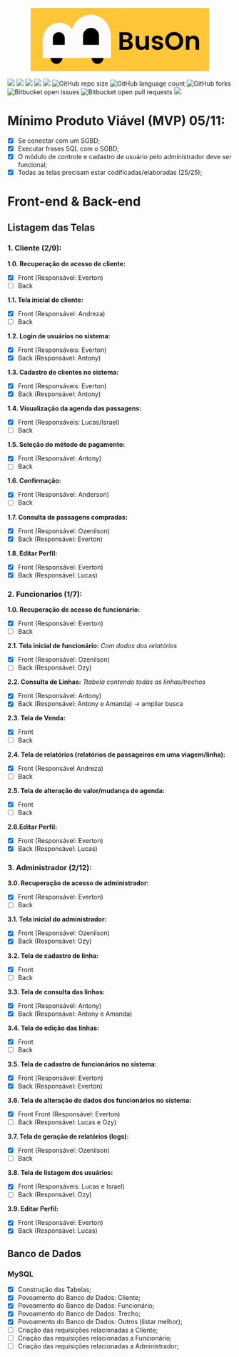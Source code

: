 <p align="center"><img src="https://github.com/amandassa/BusOn/blob/Sistema/public/imagens/BusOn.png?raw=true" width="400"></p>




![](https://img.shields.io/github/last-commit/amandassa/BusOn?style=for-the-badge)
![](https://img.shields.io/github/contributors/amandassa/BusOn?style=for-the-badge)
![](https://img.shields.io/github/commit-activity/w/amandassa/BusOn?style=for-the-badge)
![](https://img.shields.io/tokei/lines/github/amandassa/BusOn?style=for-the-badge)
![](https://img.shields.io/github/repo-size/amandassa/BusOn?label=size&style=for-the-badge)
![GitHub repo size](https://img.shields.io/github/repo-size/amandassa/BusOn?style=for-the-badge)
![GitHub language count](https://img.shields.io/github/languages/count/amandassa/BusOn?style=for-the-badge)
![GitHub forks](https://img.shields.io/github/forks/amandassa/BusOn?style=for-the-badge)
![Bitbucket open issues](https://img.shields.io/bitbucket/issues/amandassa/BusOn?style=for-the-badge)
![Bitbucket open pull requests](https://img.shields.io/bitbucket/pr-raw/amandassa/BusOn?style=for-the-badge)
![](https://img.shields.io/github/directory-file-count/amandassa/BusOn?style=for-the-badge)

# Mínimo Produto Viável (MVP) 05/11:
- [X] Se conectar com um SGBD;
- [X] Executar frases SQL com o SGBD;
- [X] O módulo de controle e cadastro de usuário pelo administrador deve ser funcional;
- [X] Todas as telas precisam estar codificadas/elaboradas (25/25);

# Front-end & Back-end

## Listagem das Telas

### 1. Cliente (2/9):
**1.0. Recuperação de acesso de cliente:**
- [X] Front (Responsável: Everton)
- [ ] Back

**1.1. Tela inicial de cliente:**
- [X] Front (Responsável: Andreza)
- [ ] Back

**1.2. Login de usuários no sistema:**
- [X] Front (Responsáveis: Everton)
- [X] Back (Responsável: Antony)

**1.3. Cadastro de clientes no sistema:**
- [X] Front (Responsáveis: Everton)
- [X] Back (Responsável: Antony) 

**1.4. Visualização da agenda das passagens:**
- [X] Front (Responsáveis: Lucas/Israel)
- [ ] Back

**1.5. Seleção do método de pagamento:**
- [X] Front (Responsável: Antony)
- [ ] Back

**1.6. Confirmação:**
- [X] Front (Responsável: Anderson)
- [ ] Back

**1.7. Consulta de passagens compradas:**
- [X] Front (Responsável: Ozenilson)
- [X] Back (Responsável: Everton)

**1.8. Editar Perfil:**
- [X] Front (Responsável: Everton)
- [X] Back (Responsável: Lucas)

### 2. Funcionarios (1/7):
**1.0. Recuperação de acesso de funcionário:**
- [X] Front (Responsável: Everton)
- [ ] Back

**2.1. Tela inicial de funcionário:**
<i>Com dados dos relatórios</i>
- [X] Front (Responsável: Ozenilson)
- [ ] Back (Responsável: Ozy)

**2.2. Consulta de Linhas:**
<i>Ttabela contendo todas as linhas/trechos</i>
- [X] Front (Responsável: Antony)
- [X] Back (Responsável: Antony e Amanda) -> ampliar busca

**2.3. Tela de Venda:**
- [X] Front
- [ ] Back

**2.4. Tela de relatórios (relatórios de passageiros em uma viagem/linha):**
- [x] Front (Responsável Andreza)
- [ ] Back

**2.5. Tela de alteração de valor/mudança de agenda:**
- [X] Front
- [ ] Back

**2.6.Editar Perfil:**
- [X] Front (Responsável: Everton)
- [X] Back (Responsável: Lucas)

### 3. Administrador (2/12):
**3.0. Recuperação de acesso de administrador:**
- [X] Front (Responsável: Everton)
- [ ] Back

**3.1. Tela inicial do administrador:**
- [X] Front (Responsável: Ozenilson)
- [X] Back (Responsável: Ozy)

**3.2. Tela de cadastro de linha:**
- [X] Front
- [ ] Back

**3.3. Tela de consulta das linhas:**
- [X] Front (Responsável: Antony)
- [X] Back (Responsável: Antony e Amanda)

**3.4. Tela de edição das linhas:**
- [x] Front
- [ ] Back

**3.5. Tela de cadastro de funcionários no sistema:**
- [X] Front (Responsável: Everton)
- [X] Back (Responsável: Everton)

**3.6. Tela de alteração de dados dos funcionários no sistema:**
- [X] Front Front (Responsável: Everton)
- [ ] Back (Responsável: Lucas e Ozy)

**3.7. Tela de geração de relatórios (logs):**
- [X] Front (Responsável: Ozenilson)
- [ ] Back

**3.8. Tela de listagem dos usuários:**
- [X] Front (Responsáveis: Lucas e Israel)
- [ ] Back (Responsável: Ozy)

**3.9. Editar Perfil:**
- [X] Front (Responsável: Everton)
- [X] Back (Responsável: Lucas)

## Banco de Dados</h2>

### MySQL

- [X] Construção das Tabelas;
- [X] Povoamento do Banco de Dados: Cliente;
- [X] Povoamento do Banco de Dados: Funcionário;
- [X] Povoamento do Banco de Dados: Trecho;
- [X] Povoamento do Banco de Dados: Outros (listar melhor);
- [ ] Criação das requisições relacionadas a Cliente;
- [ ] Criação das requisições relacionadas a Funcionário;
- [ ] Criação das requisições relacionadas a Administrador;

<!-- https://www.markdownguide.org/basic-syntax/#reference-style-links -->
[contributors-shield]: https://img.shields.io/github/contributors/othneildrew/Best-README-Template.svg?style=for-the-badge
[contributors-url]: https://github.com/amandassa/BusOn/contributors
[forks-shield]: https://img.shields.io/github/forks/othneildrew/Best-README-Template.svg?style=for-the-badge
[forks-url]: https://github.com/othneildrew/Best-README-Template/network/members
[stars-shield]: https://img.shields.io/github/stars/othneildrew/Best-README-Template.svg?style=for-the-badge
[stars-url]: https://github.com/othneildrew/Best-README-Template/stargazers
[issues-shield]: https://img.shields.io/github/issues/othneildrew/Best-README-Template.svg?style=for-the-badge
[issues-url]: https://github.com/othneildrew/Best-README-Template/issues
[license-shield]: https://img.shields.io/github/license/othneildrew/Best-README-Template.svg?style=for-the-badge
[license-url]: https://github.com/othneildrew/Best-README-Template/blob/master/LICENSE.txt
[linkedin-shield]: https://img.shields.io/badge/-LinkedIn-black.svg?style=for-the-badge&logo=linkedin&colorB=555
[linkedin-url]: https://linkedin.com/in/othneildrew
[product-screenshot]: images/screenshot.png
